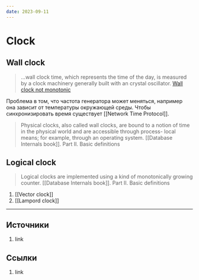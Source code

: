```yaml
---
date: 2023-09-11
---
```

# Clock

## Wall clock

> ...wall clock time, which represents the time of the day, is measured by a clock machinery generally built with an crystal oscillator. [Wall clock not monotonic](https://martinfowler.com/articles/patterns-of-distributed-systems/time-bound-lease.html#wall-clock-not-monotonic)

Проблема в том, что частота генератора может меняться, например она зависит от температуры окружающей среды. Чтобы синхронизировать время существует [[Network Time Protocol]].

> Physical clocks, also called wall clocks, are bound to a notion of time in the physical world and are accessible through process- local means; for example, through an operating system. [[Database Internals book]]. Part II. Basic definitions

## Logical clock

> Logical clocks are implemented using a kind of monotonically growing counter. [[Database Internals book]]. Part II. Basic definitions

1. [[Vector clock]]
1. [[Lampord clock]]

---

## Источники

1. link

## Ссылки

1. link
